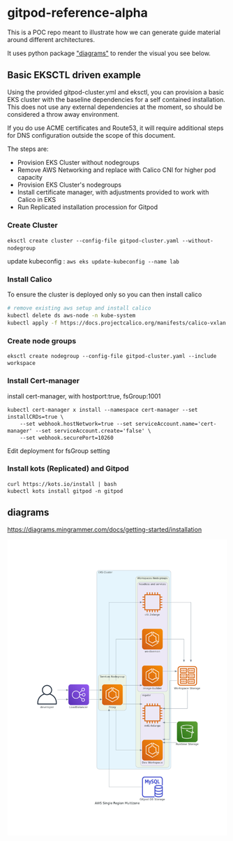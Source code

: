 # gitpod-reference-alpha

This is a POC repo meant to illustrate how we can generate guide material around different architectures.

It uses python package ["diagrams"](https://diagrams.mingrammer.com/) to render the visual you see below.

## Basic EKSCTL driven example

Using the provided gitpod-cluster.yml and eksctl, you can provision a basic EKS cluster with the baseline dependencies for a self contained installation. This does not use any external dependencies at the moment, so should be considered a throw away environment. 

If you do use ACME certificates and Route53, it will require additional steps for DNS configuration outside the scope of this document.

The steps are:
- Provision EKS Cluster without nodegroups
- Remove AWS Networking and replace with Calico CNI for higher pod capacity
- Provision EKS Cluster's nodegroups
- Install certificate manager, with adjustments provided to work with Calico in EKS
- Run Replicated installation procession for Gitpod


### Create Cluster
`eksctl create cluster --config-file gitpod-cluster.yaml --without-nodegroup`

update kubeconfig : `aws eks update-kubeconfig --name lab`

### Install Calico
To ensure the cluster is deployed only so you can then install calico
```bash
# remove existing aws setup and install calico
kubectl delete ds aws-node -n kube-system
kubectl apply -f https://docs.projectcalico.org/manifests/calico-vxlan.yaml
```

### Create node groups
```
eksctl create nodegroup --config-file gitpod-cluster.yaml --include workspace
```

### Install Cert-manager
install cert-manager, with hostport:true, fsGroup:1001
```
kubectl cert-manager x install --namespace cert-manager --set installCRDs=true \
    --set webhook.hostNetwork=true --set serviceAccount.name='cert-manager' --set serviceAccount.create='false' \
    --set webhook.securePort=10260
```
Edit deployment for fsGroup setting

### Install kots (Replicated) and Gitpod
```
curl https://kots.io/install | bash
kubectl kots install gitpod -n gitpod
```

## diagrams

https://diagrams.mingrammer.com/docs/getting-started/installation


![](aws_single_region_multizone.png)